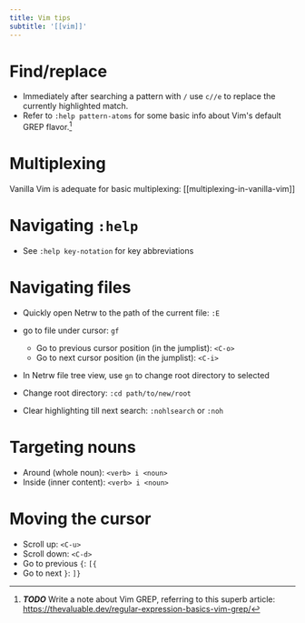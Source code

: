 ```yaml
---
title: Vim tips
subtitle: '[[vim]]'
---
```


# Find/replace

- Immediately after searching a pattern with `/` use `c//e` to replace
  the currently highlighted match.
- Refer to `:help pattern-atoms` for some basic info about Vim's default
  GREP flavor.[^1]

[^1]: ***TODO*** Write a note about Vim GREP, referring to this superb
article: <https://thevaluable.dev/regular-expression-basics-vim-grep/>

# Multiplexing

Vanilla Vim is adequate for basic multiplexing:
[[multiplexing-in-vanilla-vim]]

# Navigating `:help`

- See `:help key-notation` for key abbreviations

# Navigating files

- Quickly open Netrw to the path of the current file: `:E`
- go to file under cursor: `gf`
  - Go to previous cursor position (in the jumplist): `<C-o>`
  - Go to next cursor position (in the jumplist): `<C-i>`
- In Netrw file tree view, use `gn` to change root directory to selected
- Change root directory: `:cd path/to/new/root`

- Clear highlighting till next search: `:nohlsearch` or `:noh`

# Targeting nouns

- Around (whole noun): `<verb> i <noun>`
- Inside (inner content): `<verb> i <noun>`

# Moving the cursor

- Scroll up: `<C-u>`
- Scroll down: `<C-d>`
- Go to previous `{`: `[{`
- Go to next `}`: `]}`
